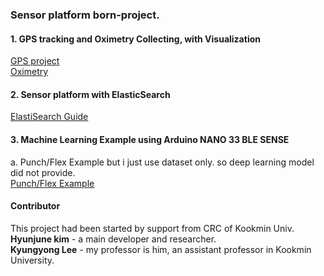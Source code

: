 ### Sensor platform born-project.

#### 1. GPS tracking and Oximetry Collecting, with Visualization
[GPS project](https://github.com/oryondark/CRC-Sensor-platform/tree/master/track_gps)<br>
[Oximetry](https://github.com/oryondark/CRC-Sensor-platform/tree/master/oxyhrmMonitor)<br>

#### 2. Sensor platform with ElasticSearch
[ElastiSearch Guide](https://github.com/oryondark/CRC-Sensor-platform/tree/master/centrallized_platform)<br>

#### 3. Machine Learning Example using Arduino NANO 33 BLE SENSE
a. Punch/Flex Example but i just use dataset only. so deep learning model did not provide.<br>
[Punch/Flex Example](https://github.com/oryondark/CRC-Sensor-platform/tree/master/MachineLearning_example)<br>


#### Contributor
This project had been started by support from CRC of Kookmin Univ.<br>
**Hyunjune kim** - a main developer and researcher.<br>
**Kyungyong Lee** - my professor is him, an assistant professor in Kookmin University.
